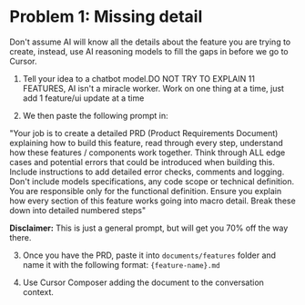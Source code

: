 # Problem 1: Missing detail
Don't assume AI will know all the details about the feature you are trying to create, instead, use AI reasoning models to fill the gaps in before we go to Cursor.

1. Tell your idea to a chatbot model.DO NOT TRY TO EXPLAIN 11 FEATURES, AI isn't a miracle worker. Work on one thing at a time, just add 1 feature/ui update at a time

2. We then paste the following prompt in:

"Your job is to create a detailed PRD (Product Requirements Document) explaining how to build this feature, read through every step, understand how these features / components work together. Think through ALL edge cases and potential errors that could be introduced when building this. Include instructions to add detailed error checks, comments and logging. Don't include models specifications, any code scope or technical definition. You are responsible only for the functional definition. Ensure you explain how every section of this feature works going into macro detail. Break these down into detailed numbered steps"

**Disclaimer:** This is just a general prompt, but will get you 70% off the way there.

3. Once you have the PRD, paste it into `documents/features` folder and name it with the following format: `{feature-name}.md`

4. Use Cursor Composer adding the document to the conversation context.

